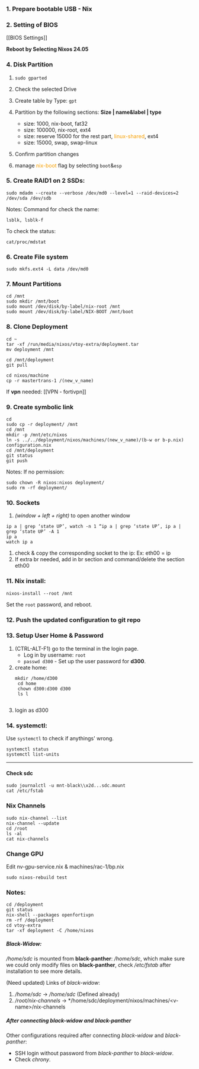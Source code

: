 ### 1. Prepare bootable USB - Nix

### 2. Setting of BIOS

[[BIOS Settings]]

 **Reboot by Selecting Nixos 24.05**
### 4. Disk Partition
1. ```sudo gparted```
2. Check the selected Drive
3. Create table by Type: ```gpt```
4. Partition by the following sections:
   **Size | name&label | type** 
	* size: 1000, nix-boot, fat32
	* size: 100000, nix-root, ext4
	* size: reserve 15000 for the rest part, <font color="#F7A004">linux-shared</font>, ext4
	* size: 15000, swap, swap-linux
	
5. Confirm partition changes
6. manage <font color="#F7A004">nix-boot</font> flag by selecting ```boot```&```esp```

### 5. Create RAID1 on 2 SSDs:
<pre><code>sudo mdadm --create --verbose /dev/md0 --level=1 --raid-devices=2 /dev/sda /dev/sdb</code></pre>
Notes:
Command for check the name:
<pre><code>lsblk, lsblk-f</code></pre>

To check the status:
```
cat/proc/mdstat
```

### 6. Create File system
```
sudo mkfs.ext4 -L data /dev/md0
```

### 7. Mount Partitions
<pre><code>cd /mnt
sudo mkdir /mnt/boot
sudo mount /dev/disk/by-label/nix-root /mnt
sudo mount /dev/disk/by-label/NIX-BOOT /mnt/boot</code></pre>

### 8. Clone Deployment
<pre><code>cd ~
tar -xf /run/media/nixos/vtoy-extra/deployment.tar
mv deployment /mnt

cd /mnt/deployment
git pull

cd nixos/machine
cp -r mastertrans-1 /(new_v_name)</code></pre>
If **vpn** needed:
[[VPN - fortivpn]]

### 9. Create symbolic link
<pre><code>cd
sudo cp -r deployment/ /mnt
cd /mnt
mkdir -p /mnt/etc/nixos
ln -s ../../deployment/nixos/machines/(new_v_name)/(b-w or b-p.nix) configuration.nix
cd /mnt/deployment
git status
git push</code></pre>

Notes:
If no permission:
<pre><code>sudo chown -R nixos:nixos deployment/
sudo rm -rf deployment/</code></pre>
### 10. Sockets
1. *(window + left + right)* to open another window
<pre><code>ip a | grep ‘state UP’, watch -n 1 “ip a | grep ‘state UP’, ip a | grep ‘state UP’ -A 1
ip a
watch ip a
</code></pre>
1. check & copy the corresponding socket to the ip: Ex: eth00 = ip
2. If extra br needed, add in br section and command/delete the section eth00

### 11. Nix install:
```
nixos-install --root /mnt
```
Set the ```root``` password, and reboot.

### 12. Push the updated configuration to git repo

### 13. Setup User Home & Password
1. (CTRL-ALT-F1) go to the terminal in the login page.
	- Log in by username: ```root```
	- ```passwd d300``` - Set up the user password for **d300**. 
2. create home: 
	<pre><code>mkdir /home/d300
	cd home
	chown d300:d300 d300
	ls l
	</code></pre>
3. login as d300
### 14. systemctl:

Use ```systemctl``` to check if anythings' wrong.
```
systemctl status
systemctl list-units
```
---
#### Check sdc
<pre><code>sudo journalctl -u mnt-black\\x2d...sdc.mount
cat /etc/fstab</code></pre>

### Nix Channels
<pre><code>sudo nix-channel --list
nix-channel --update
cd /root
ls -al
cat nix-channels</code></pre>

### Change GPU
Edit nv-gpu-service.nix & machines/rac-1/bp.nix 
<pre><code>sudo nixos-rebuild test
</code></pre>

### Notes:
<pre><code>cd /deployment
git status
nix-shell --packages openfortivpn
rm -rf /deployment
cd vtoy-extra
tar -xf deployment -C /home/nixos</code></pre>

##### Black-Widow:
*/home/sdc* is mounted from **black-panther**: */home/sdc*, which make sure we could only modify files on **black-panther**, check */etc/fstab* after installation to see more details.


(Need updated) Links of _black-widow_:
1. */home/sdc* -> */home/sdc* (Defined already)
2. */root/nix-channels* -> */home/sdc/deployment/nixos/machines/\<v-name\>/nix-channels

##### After connecting _black-widow_ and _black-panther_
Other configurations required after connecting _black-widow_ and _black-panther_:

- SSH login without password from *black-panther* to *black-widow*.
- Check *chrony*.